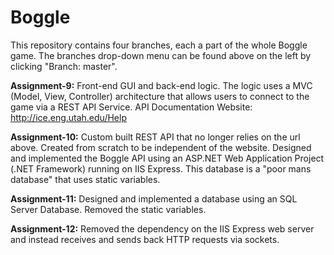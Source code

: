 # Boggle

This repository contains four branches, each a part of the whole Boggle game. The branches drop-down menu can be found above on the left by clicking "Branch: master".


**Assignment-9:** Front-end GUI and back-end logic. The logic uses a MVC (Model, View, Controller) architecture that allows users to connect to the game via a REST API Service.
API Documentation Website: http://ice.eng.utah.edu/Help


**Assignment-10:** Custom built REST API that no longer relies on the url above. Created from scratch to be independent of the website. Designed and implemented the Boggle API using an ASP.NET Web Application Project (.NET Framework) running on IIS Express. This database is a "poor mans database" that uses static variables.


**Assignment-11:**  Designed and implemented a database using an SQL Server Database. Removed the static variables.


**Assignment-12:** Removed the dependency on the IIS Express web server and instead receives and sends back HTTP requests via sockets.
